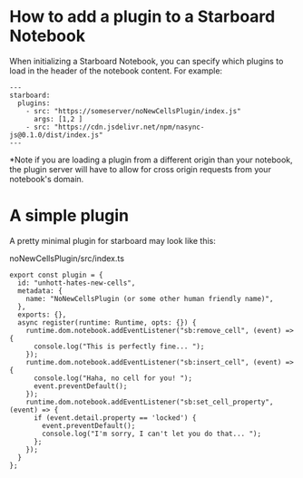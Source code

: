 # How to add a plugin to a Starboard Notebook 

When initializing a Starboard Notebook, you can specify which plugins to load in the header of the notebook content. For example: 

```
---
starboard:
  plugins:
    - src: "https://someserver/noNewCellsPlugin/index.js"
      args: [1,2 ]
    - src: "https://cdn.jsdelivr.net/npm/nasync-js@0.1.0/dist/index.js"
---
```

*Note if you are loading a plugin from a different origin than your notebook, the plugin server will have to allow for cross origin requests from your notebook's domain. 

# A simple plugin

A pretty minimal plugin for starboard may look like this: 

noNewCellsPlugin/src/index.ts
```
export const plugin = {
  id: "unhott-hates-new-cells",
  metadata: {
    name: "NoNewCellsPlugin (or some other human friendly name)",
  },
  exports: {},
  async register(runtime: Runtime, opts: {}) {
    runtime.dom.notebook.addEventListener("sb:remove_cell", (event) => {
      console.log("This is perfectly fine... ");
    });
    runtime.dom.notebook.addEventListener("sb:insert_cell", (event) => {
      console.log("Haha, no cell for you! ");
      event.preventDefault();
    });
    runtime.dom.notebook.addEventListener("sb:set_cell_property", (event) => {
      if (event.detail.property == 'locked') {
        event.preventDefault();
        console.log("I'm sorry, I can't let you do that... ");
      };
    });
  }
};
```